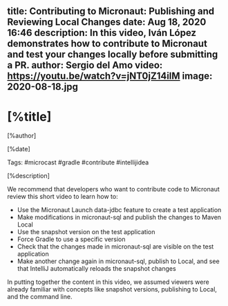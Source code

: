 title: Contributing to Micronaut: Publishing and Reviewing Local Changes
date:  Aug 18, 2020 16:46
description: In this video, Iván López demonstrates how to contribute to Micronaut and test your changes locally before submitting a PR.
author: Sergio del Amo
video: https://youtu.be/watch?v=jNT0jZ14ilM
image: 2020-08-18.jpg
---

# [%title]

[%author]

[%date] 

Tags: #microcast #gradle #contribute #intellijidea

[%description]

We recommend that developers who want to contribute code to Micronaut review this short video to learn how to: 

- Use the Micronaut Launch data-jdbc feature to create a test application
- Make modifications in micronaut-sql and publish the changes to Maven Local
- Use the snapshot version on the test application
- Force Gradle to use a specific version
- Check that the changes made in micronaut-sql are visible on the test application
- Make another change again in micronaut-sql, publish to Local, and see that IntelliJ automatically reloads the snapshot changes

In putting together the content in this video, we assumed viewers were already familiar with concepts like snapshot versions, publishing to Local, and the command line.
